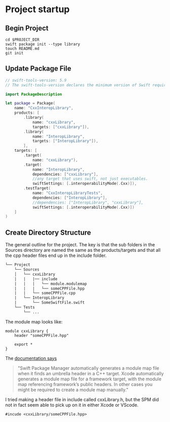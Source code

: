 # Project startup

## Begin Project

```
cd $PROJECT_DIR
swift package init --type library
touch README.md
git init
```

## Update Package File

```swift
// swift-tools-version: 5.9
// The swift-tools-version declares the minimum version of Swift required to build this package.

import PackageDescription

let package = Package(
    name: "CxxInteropLibrary",
    products: [
        .library(
            name: "cxxLibrary",
            targets: ["cxxLibrary"]),
        .library(
            name: "InteropLibrary",
            targets: ["InteropLibrary"]),
        ],
    targets: [
        .target(
            name: "cxxLibrary"),
        .target(
            name: "InteropLibrary",
            dependencies: ["cxxLibrary"],
            //any target that uses swift, not just executables.
            swiftSettings: [.interoperabilityMode(.Cxx)]),
        .testTarget(
            name: "CxxInteropLibraryTests",
            dependencies: ["InteropLibrary"],
            //dependencies: ["InteropLibrary", "cxxLibrary"],
            swiftSettings: [.interoperabilityMode(.Cxx)])
    ]
)
```

## Create Directory Structure

The general outline for the project. The key is that the sub folders in the Sources directory are named the same as the products/targets and that all the cpp header files end up in the include folder. 


```txt
└── Project
    └── Sources
    │   └── cxxLibrary
    |   |   |── include
    |   |   |   └── module.modulemap
    |   |   |   └── someCPPFile.hpp
    |   |   └── someCPPFile.cpp
    |   └── InteropLibrary
    |       └── SomeSwiftFile.swift
    └── Tests
        └── ...
```

The module map looks like: 

```
module cxxLibrary {
    header "someCPPFile.hpp"

    export *
}
```

The [documentation says](https://www.swift.org/documentation/cxx-interop/#importing-c-into-swift) 

>"Swift Package Manager automatically generates a module map file when it finds an umbrella header in a C++ target. Xcode automatically generates a module map file for a framework target, with the module map referencing framework’s public headers. In other cases you might be required to create a module map manually."

I tried making a header file in include called cxxLibrary.h, but the SPM did not in fact seem able to pick up on it in either Xcode or VScode. 


```
#incude <cxxLibrary/someCPPFile.hpp>
```


